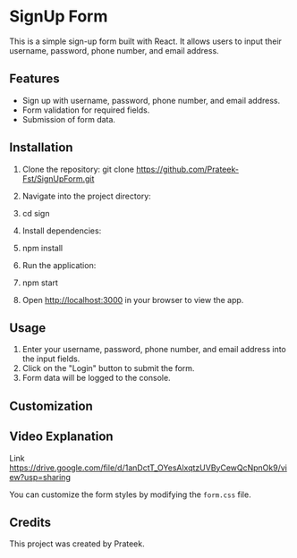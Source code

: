 # SignUp Form

This is a simple sign-up form built with React. It allows users to input their username, password, phone number, and email address.

## Features

- Sign up with username, password, phone number, and email address.
- Form validation for required fields.
- Submission of form data.

## Installation

1. Clone the repository:
git clone  https://github.com/Prateek-Fst/SignUpForm.git
2. Navigate into the project directory:
3. cd sign
4. Install dependencies:
5. npm install
6. Run the application:
7. npm start

8. Open [http://localhost:3000](http://localhost:3000) in your browser to view the app.

## Usage

1. Enter your username, password, phone number, and email address into the input fields.
2. Click on the "Login" button to submit the form.
3. Form data will be logged to the console.

## Customization
## Video Explanation
Link https://drive.google.com/file/d/1anDctT_OYesAlxqtzUVByCewQcNpnOk9/view?usp=sharing

You can customize the form styles by modifying the `form.css` file.

## Credits

This project was created by Prateek.

